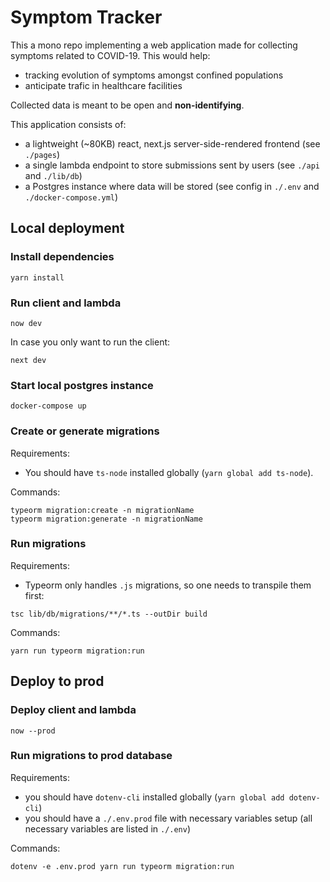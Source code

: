 # Symptom Tracker

This a mono repo implementing a web application made for collecting symptoms related to COVID-19.
This would help:

- tracking evolution of symptoms amongst confined populations
- anticipate trafic in healthcare facilities

Collected data is meant to be open and **non-identifying**.

This application consists of:

- a lightweight (~80KB) react, next.js server-side-rendered frontend (see `./pages`)
- a single lambda endpoint to store submissions sent by users (see `./api` and `./lib/db`)
- a Postgres instance where data will be stored (see config in `./.env` and `./docker-compose.yml`)

## Local deployment

### Install dependencies

```
yarn install
```

### Run client and lambda

```
now dev
```

In case you only want to run the client:

```
next dev
```

### Start local postgres instance

```
docker-compose up
```

### Create or generate migrations

Requirements:

- You should have `ts-node` installed globally (`yarn global add ts-node`).

Commands:

```
typeorm migration:create -n migrationName
typeorm migration:generate -n migrationName
```

### Run migrations

Requirements:

- Typeorm only handles `.js` migrations, so one needs to transpile them first:

```
tsc lib/db/migrations/**/*.ts --outDir build
```

Commands:

```
yarn run typeorm migration:run
```

## Deploy to prod

### Deploy client and lambda

```
now --prod
```

### Run migrations to prod database

Requirements:

- you should have `dotenv-cli` installed globally (`yarn global add dotenv-cli`)
- you should have a `./.env.prod` file with necessary variables setup (all necessary variables are listed in `./.env`)

Commands:

```
dotenv -e .env.prod yarn run typeorm migration:run
```
